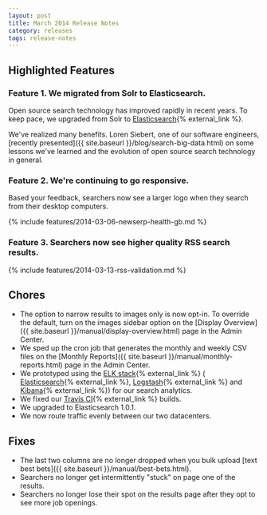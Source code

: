 ```yaml
---
layout: post
title: March 2014 Release Notes
category: releases
tags: release-notes
---
```


## Highlighted Features

### Feature 1. We migrated from Solr to Elasticsearch.

Open source search technology has improved rapidly in recent years. To keep pace, we upgraded from Solr to [Elasticsearch](http://www.elasticsearch.org/){% external_link %}.

We've realized many benefits. Loren Siebert, one of our software engineers, [recently presented]({{ site.baseurl }}/blog/search-big-data.html) on some lessons we've learned and the evolution of open source search technology in general.

### Feature 2. We're continuing to go responsive.

Based your feedback, searchers now see a larger logo when they search from their desktop computers.

{% include features/2014-03-06-newserp-health-gb.md %}

### Feature 3. Searchers now see higher quality RSS search results.

{% include features/2014-03-13-rss-validation.md %}

## Chores

* The option to narrow results to images only is now opt-in. To override the default, turn on the images sidebar option on the [Display Overview]({{ site.baseurl }}/manual/display-overview.html) page in the Admin Center.
* We sped up the cron job that generates the monthly and weekly CSV files on the [Monthly Reports]({{ site.baseurl }}/manual/monthly-reports.html) page in the Admin Center.
* We prototyped using the [ELK stack](http://www.elasticsearch.org/overview/){% external_link %} ( [Elasticsearch](http://www.elasticsearch.org/overview/elasticsearch){% external_link %}, [Logstash](http://www.elasticsearch.org/overview/logstash){% external_link %} and [Kibana](http://www.elasticsearch.org/overview/kibana){% external_link %}) for our search analytics.
* We fixed our [Travis CI](https://travis-ci.org/){% external_link %} builds.
* We upgraded to Elasticsearch 1.0.1.
* We now route traffic evenly between our two datacenters.

## Fixes

* The last two columns are no longer dropped when you bulk upload [text best bets]({{ site.baseurl }}/manual/best-bets.html).
* Searchers no longer get intermittently "stuck" on page one of the results.
* Searchers no longer lose their spot on the results page after they opt to see more job openings.
